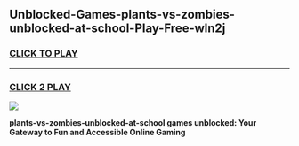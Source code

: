 
## Unblocked-Games-plants-vs-zombies-unblocked-at-school-Play-Free-wln2j
<h3>
<a href="https://premium76.site?title=plants-vs-zombies-unblocked-at-school&ref=20M">CLICK TO PLAY</a></h3>
<hr>

<h3>
<a href="https://premium76.site?title=plants-vs-zombies-unblocked-at-school&ref=20M">CLICK 2 PLAY</a>
  
</h3>

<a href="https://premium76.site?title=plants-vs-zombies-unblocked-at-school&ref=19M"><img src="https://clearcache.store/games.png"></a>


**plants-vs-zombies-unblocked-at-school games unblocked: Your Gateway to Fun and Accessible Online Gaming**
